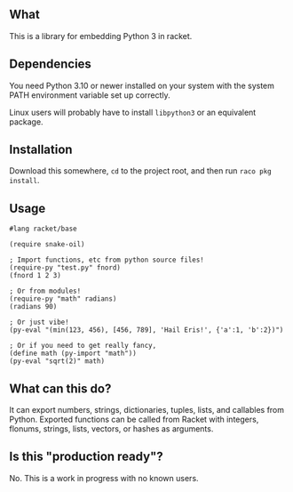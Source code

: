 What
----

This is a library for embedding Python 3 in racket.

Dependencies
------------

You need Python 3.10 or newer installed on your system with the system PATH environment variable set up correctly.

Linux users will probably have to install `libpython3` or an equivalent package.

Installation
------------

Download this somewhere, `cd` to the project root, and then run `raco pkg install`.

Usage
-----

```rkt
#lang racket/base

(require snake-oil)

; Import functions, etc from python source files!
(require-py "test.py" fnord)
(fnord 1 2 3)

; Or from modules!
(require-py "math" radians)
(radians 90)

; Or just vibe!
(py-eval "(min(123, 456), [456, 789], 'Hail Eris!', {'a':1, 'b':2})")

; Or if you need to get really fancy,
(define math (py-import "math"))
(py-eval "sqrt(2)" math)
```

What can this do?
-----------------

It can export numbers, strings, dictionaries, tuples, lists, and callables from Python.
Exported functions can be called from Racket with integers, flonums, strings, lists, vectors, or hashes as arguments.

Is this "production ready"?
---------------------------

No.  This is a work in progress with no known users.
